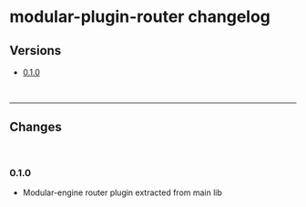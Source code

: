 # modular-plugin-router changelog

## Versions

- [0.1.0](#010)

<br>

---

## Changes


<br>

### 0.1.0

- Modular-engine router plugin extracted from main lib
